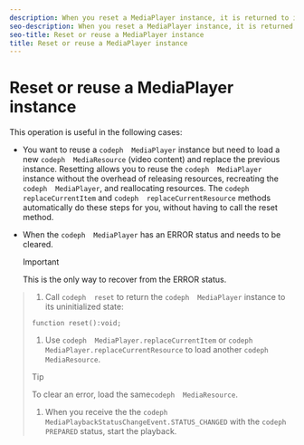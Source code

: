 ```yaml
---
description: When you reset a MediaPlayer instance, it is returned to its uninitialized IDLE state as defined in MediaPlayerStatus.
seo-description: When you reset a MediaPlayer instance, it is returned to its uninitialized IDLE state as defined in MediaPlayerStatus.
seo-title: Reset or reuse a MediaPlayer instance
title: Reset or reuse a MediaPlayer instance
---
```


# Reset or reuse a MediaPlayer instance

This operation is useful in the following cases:
* You want to reuse a `codeph  MediaPlayer` instance but need to load a new `codeph  MediaResource` (video content) and replace the previous instance.
  Resetting allows you to reuse the `codeph  MediaPlayer` instance without the overhead of releasing resources, recreating the `codeph  MediaPlayer`, and reallocating resources. The `codeph  replaceCurrentItem` and `codeph  replaceCurrentResource` methods automatically do these steps for you, without having to call the reset method.
  
  
* When the `codeph  MediaPlayer` has an ERROR status and needs to be cleared.
  >[!IMPORTANT]
  >
  >This is the only way to recover from the ERROR status.
  

>1. Call `codeph  reset` to return the `codeph  MediaPlayer` instance to its uninitialized state:
>   ```
>   function reset():void; 
>   
>   ```
>   
>   
>1. Use `codeph  MediaPlayer.replaceCurrentItem` or `codeph  MediaPlayer.replaceCurrentResource` to load another `codeph  MediaResource`.
>   >[!TIP]
>   >
>   >To clear an error, load the same`codeph  MediaResource`.
>   
>   
>1. When you receive the the `codeph  MediaPlaybackStatusChangeEvent.STATUS_CHANGED` with the `codeph  PREPARED` status, start the playback.
>   
>   
